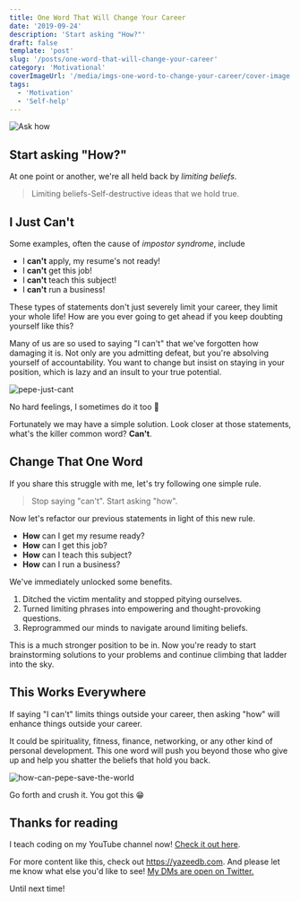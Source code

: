 ```yaml
---
title: One Word That Will Change Your Career
date: '2019-09-24'
description: 'Start asking "How?"'
draft: false
template: 'post'
slug: '/posts/one-word-that-will-change-your-career'
category: 'Motivational'
coverImageUrl: '/media/imgs-one-word-to-change-your-career/cover-image.png'
tags:
  - 'Motivation'
  - 'Self-help'
---
```


![Ask how](/media/imgs-one-word-to-change-your-career/cover-image.jpeg)

## Start asking "How?"

At one point or another, we're all held back by _limiting beliefs_.

> Limiting beliefs-Self-destructive ideas that we hold true.

## I Just Can't

Some examples, often the cause of _impostor syndrome_, include

- I **can't** apply, my resume's not ready!
- I **can't** get this job!
- I **can't** teach this subject!
- I **can't** run a business!

These types of statements don't just severely limit your career, they limit your whole life! How are you ever going to get ahead if you keep doubting yourself like this?

Many of us are so used to saying "I can't" that we've forgotten how damaging it is. Not only are you admitting defeat, but you're absolving yourself of accountability. You want to change but insist on staying in your position, which is lazy and an insult to your true potential.

![pepe-just-cant](/media/imgs-one-word-to-change-your-career/pepe-just-cant.jpeg)

No hard feelings, I sometimes do it too 🙂

Fortunately we may have a simple solution. Look closer at those statements, what's the killer common word? **Can't**.

## Change That One Word

If you share this struggle with me, let's try following one simple rule.

> Stop saying "can't". Start asking "how".

Now let's refactor our previous statements in light of this new rule.

- **How** can I get my resume ready?
- **How** can I get this job?
- **How** can I teach this subject?
- **How** can I run a business?

We've immediately unlocked some benefits.

1. Ditched the victim mentality and stopped pitying ourselves.
2. Turned limiting phrases into empowering and thought-provoking questions.
3. Reprogrammed our minds to navigate around limiting beliefs.

This is a much stronger position to be in. Now you're ready to start brainstorming solutions to your problems and continue climbing that ladder into the sky.

## This Works Everywhere

If saying "I can't" limits things outside your career, then asking "how" will enhance things outside your career.

It could be spirituality, fitness, finance, networking, or any other kind of personal development. This one word will push you beyond those who give up and help you shatter the beliefs that hold you back.

![how-can-pepe-save-the-world](/media/imgs-one-word-to-change-your-career/how-can-pepe-save-the-world.jpeg)

Go forth and crush it. You got this 😁

## Thanks for reading

I teach coding on my YouTube channel now! [Check it out here](https://www.youtube.com/channel/UC9pYepHoYW9Hr_VLDrgLhRA?view_as=subscriber).

For more content like this, check out <a href="https://yazeedb.com">https://yazeedb.com</a>. And please let me know what else you'd like to see! [My DMs are open on Twitter.](https://twitter.com/yazeedBee)

Until next time!
